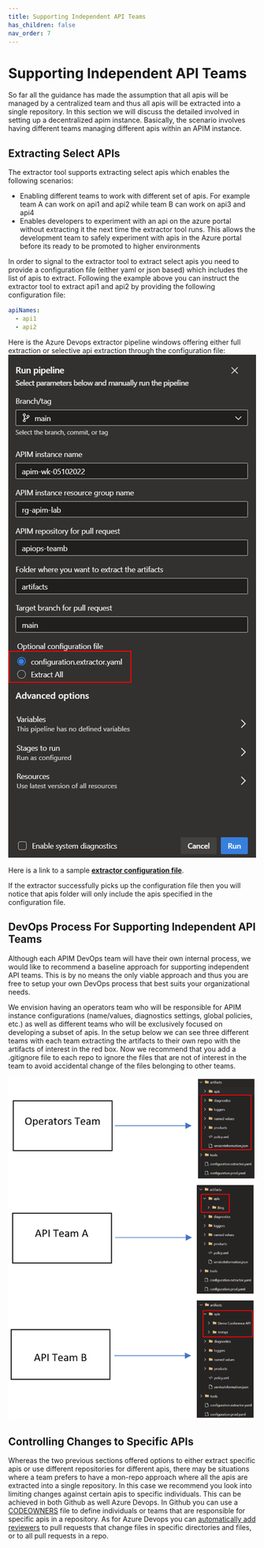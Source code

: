 ```yaml
---
title: Supporting Independent API Teams
has_children: false
nav_order: 7
---
```

# Supporting Independent API Teams
So far all the guidance has made the assumption that all apis will be managed by a centralized team and thus all apis will be extracted into a single repository. In this section we will discuss the detailed involved in setting up a decentralized apim instance. Basically, the scenario involves having different teams managing different apis within an APIM instance.
## Extracting Select APIs
The extractor tool supports extracting select apis which enables the following scenarios:
- Enabling different teams to work with different set of apis. For example team A can work on api1 and api2 while team B can work on api3 and api4
- Enables developers to experiment with an api on the azure portal without extracting it the next time the extractor tool runs. This allows the development team to safely experiment with apis in the Azure portal before its ready to be promoted to higher environments

In order to signal to the extractor tool to extract select apis you need to provide a configuration file (either yaml or json based) which includes the list of apis to extract. Following the example above you can instruct the extractor tool to extract api1 and api2 by providing the following configuration file:

```yaml
apiNames:
  - api1
  - api2
```
Here is the Azure Devops extractor pipeline windows offering either full extraction or selective api extraction through the configuration file: <br />
![extractor pipeline](../../assets/images/Extractor_Configuration.png)



Here is a link to a sample  [**extractor configuration file**](https://github.com/Azure/apiops/blob/main/configuration.extractor.yaml).



If the extractor successfully picks up the configuration file then you will notice that apis folder will only include the apis specified in the configuration file.

## DevOps Process For Supporting Independent API Teams
Although each APIM DevOps team will have their own internal process, we would like to recommend a baseline approach for supporting independent API teams. This is by no means the only viable approach and thus you are free to setup your own DevOps process that best suits your organizational needs.

We envision having an operators team who will be responsible for APIM instance configurations (name/values, diagnostics settings, global policies, etc.) as well as different teams who will be exclusively focused on developing a subset of apis. In the setup below we can see three different teams with each team extracting the artifacts to their own repo with the artifacts of interest in the red box. Now we recommend that you add a .gitignore file to each repo to ignore the files that are not of interest in the team to avoid accidental change of the files belonging to other teams.

![extractor pipeline](../../assets/images/Multi_API_Team_Devops.png)

## Controlling Changes to Specific APIs
Whereas the two previous sections offered options to either extract specific apis or use different repositories for different apis, there may be situations where a team prefers to have a mon-repo approach where all the apis are extracted into a single repository. In this case we recommend you look into limiting changes against certain apis to specific individuals. This can be achieved in both Github as well Azure Devops. In Github you can use a [CODEOWNERS](https://docs.github.com/en/repositories/managing-your-repositorys-settings-and-features/customizing-your-repository/about-code-owners) file to define individuals or teams that are responsible for specific apis in a repository. As for Azure Devops you can [automatically add reviewers](https://learn.microsoft.com/en-us/azure/devops/repos/git/branch-policies?view=azure-devops&tabs=browser#automatically-include-code-reviewers) to pull requests that change files in specific directories and files, or to all pull requests in a repo.